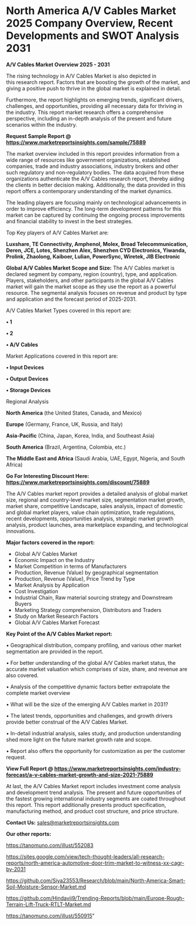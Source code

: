 # North America A/V Cables Market 2025 Company Overview, Recent Developments and SWOT Analysis 2031

<Strong> A/V Cables Market Overview 2025 - 2031</strong>

The rising technology in A/V Cables Market is also depicted in this research report. Factors that are boosting the growth of the market, and giving a positive push to thrive in the global market is explained in detail.

Furthermore, the report highlights on emerging trends, significant drivers, challenges, and opportunities, providing all necessary data for thriving in the industry. This report market research offers a comprehensive perspective, including an in-depth analysis of the present and future scenarios within the industry.

<strong>Request Sample Report @ <a href=https://www.marketreportsinsights.com/sample/75889>https://www.marketreportsinsights.com/sample/75889</a></strong>

The market overview included in this report provides information from a wide range of resources like government organizations, established companies, trade and industry associations, industry brokers and other such regulatory and non-regulatory bodies. The data acquired from these organizations authenticate the A/V Cables research report, thereby aiding the clients in better decision making. Additionally, the data provided in this report offers a contemporary understanding of the market dynamics.

The leading players are focusing mainly on technological advancements in order to improve efficiency. The long-term development patterns for this market can be captured by continuing the ongoing process improvements and financial stability to invest in the best strategies.

Top Key players of A/V Cables Market are:

<strong>Luxshare, TE Connectivity, Amphenol, Molex, Broad Telecommunication, Deren, JCE, Lotes, Shenzhen Alex, Shenzhen CYD Electronics, Yiwanda, Prolink, Zhaolong, Kaiboer, Lulian, PowerSync, Wiretek, JIB Electronic</strong>

<strong><b>Global A/V Cables Market Scope and Size:</b></strong>
The A/V Cables market is declared segment by company, region (country), type, and application. Players, stakeholders, and other participants in the global A/V Cables market will gain the market scope as they use the report as a powerful resource. The segmental analysis focuses on revenue and product by type and application and the forecast period of 2025-2031.

A/V Cables Market Types covered in this report are:

<strong>• 1

• 2

• A/V Cables</strong>

Market Applications covered in this report are:

<strong>• Input Devices

• Output Devices

• Storage Devices</strong> 

Regional Analysis

<strong>North America</strong> (the United States, Canada, and Mexico)

<strong>Europe</strong> (Germany, France, UK, Russia, and Italy)

<strong>Asia-Pacific</strong> (China, Japan, Korea, India, and Southeast Asia)

<strong>South America</strong> (Brazil, Argentina, Colombia, etc.)

<strong>The Middle East and Africa</strong> (Saudi Arabia, UAE, Egypt, Nigeria, and South Africa)

<strong>Go For Interesting Discount Here: <a href=https://www.marketreportsinsights.com/discount/75889>https://www.marketreportsinsights.com/discount/75889</a></strong>

The A/V Cables market report provides a detailed analysis of global market size, regional and country-level market size, segmentation market growth, market share, competitive Landscape, sales analysis, impact of domestic and global market players, value chain optimization, trade regulations, recent developments, opportunities analysis, strategic market growth analysis, product launches, area marketplace expanding, and technological innovations.

<strong><b>Major factors covered in the report:</b></strong>
<ul>
  <li>Global A/V Cables Market </li>
  <li>Economic Impact on the Industry</li>
  <li>Market Competition in terms of Manufacturers</li>
  <li>Production, Revenue (Value) by geographical segmentation</li>
  <li>Production, Revenue (Value), Price Trend by Type</li>
  <li>Market Analysis by Application</li>
  <li>Cost Investigation</li>
  <li>Industrial Chain, Raw material sourcing strategy and Downstream Buyers</li>
  <li>Marketing Strategy comprehension, Distributors and Traders</li>
  <li>Study on Market Research Factors</li>
  <li>Global A/V Cables Market Forecast</li>
</ul>

<strong><b>Key Point of the A/V Cables Market report:</b></strong>

• Geographical distribution, company profiling, and various other market segmentation are provided in the report.

• For better understanding of the global A/V Cables market status, the accurate market valuation which comprises of size, share, and revenue are also covered.

• Analysis of the competitive dynamic factors better extrapolate the complete market overview

• What will be the size of the emerging A/V Cables market in 2031?

• The latest trends, opportunities and challenges, and growth drivers provide better construal of the A/V Cables Market.

• In-detail industrial analysis, sales study, and production understanding shed more light on the future market growth rate and scope.

• Report also offers the opportunity for customization as per the customer request.

<strong><b>View Full Report @ <a href=https://www.marketreportsinsights.com/industry-forecast/a-v-cables-market-growth-and-size-2021-75889>https://www.marketreportsinsights.com/industry-forecast/a-v-cables-market-growth-and-size-2021-75889</a></b></strong>


At last, the A/V Cables Market report includes investment come analysis and development trend analysis. The present and future opportunities of the fastest growing international industry segments are coated throughout this report. This report additionally presents product specification, manufacturing method, and product cost structure, and price structure.

<strong>Contact Us:</strong>
sales@marketreportsinsights.com

<strong>Our other reports:</strong>

<a href=https://tanomuno.com/illust/552083>https://tanomuno.com/illust/552083</a>

<a href=https://sites.google.com/view/tech-thought-leaders/all-research-reports/north-america-automotive-door-trim-market-to-witness-xx-cagr-by-2031>https://sites.google.com/view/tech-thought-leaders/all-research-reports/north-america-automotive-door-trim-market-to-witness-xx-cagr-by-2031</a>

<a href=https://github.com/Siya23553/Research/blob/main/North-America-Smart-Soil-Moisture-Sensor-Market.md>https://github.com/Siya23553/Research/blob/main/North-America-Smart-Soil-Moisture-Sensor-Market.md</a>

<a href=https://github.com/Hindavii9/Trending-Reports/blob/main/Europe-Rough-Terrain-Lift-Truck-RTLT-Market.md>https://github.com/Hindavii9/Trending-Reports/blob/main/Europe-Rough-Terrain-Lift-Truck-RTLT-Market.md</a>

<a href=https://tanomuno.com/illust/550915>https://tanomuno.com/illust/550915</a>"
